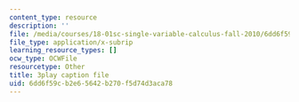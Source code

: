 ```yaml
---
content_type: resource
description: ''
file: /media/courses/18-01sc-single-variable-calculus-fall-2010/6dd6f59cb2e65642b270f5d74d3aca78_VOlbVNxyNfM.srt
file_type: application/x-subrip
learning_resource_types: []
ocw_type: OCWFile
resourcetype: Other
title: 3play caption file
uid: 6dd6f59c-b2e6-5642-b270-f5d74d3aca78
---
```

